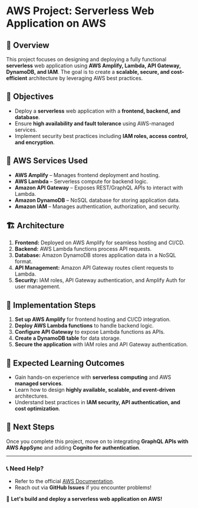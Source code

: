 # **AWS Project: Serverless Web Application on AWS**
## 🚀 Overview
This project focuses on designing and deploying a fully functional **serverless** web application using **AWS Amplify, Lambda, API Gateway, DynamoDB, and IAM**. The goal is to create a **scalable, secure, and cost-efficient** architecture by leveraging AWS best practices.

## 🎯 Objectives
- Deploy a **serverless** web application with a **frontend, backend, and database**.
- Ensure **high availability and fault tolerance** using AWS-managed services.
- Implement security best practices including **IAM roles, access control, and encryption**.

## 🔧 AWS Services Used
- **AWS Amplify** – Manages frontend deployment and hosting.
- **AWS Lambda** – Serverless compute for backend logic.
- **Amazon API Gateway** – Exposes REST/GraphQL APIs to interact with Lambda.
- **Amazon DynamoDB** – NoSQL database for storing application data.
- **Amazon IAM** – Manages authentication, authorization, and security.

## 🏗 Architecture
1. **Frontend:** Deployed on AWS Amplify for seamless hosting and CI/CD.
2. **Backend:** AWS Lambda functions process API requests.
3. **Database:** Amazon DynamoDB stores application data in a NoSQL format.
4. **API Management:** Amazon API Gateway routes client requests to Lambda.
5. **Security:** IAM roles, API Gateway authentication, and Amplify Auth for user management.

## 📌 Implementation Steps
1. **Set up AWS Amplify** for frontend hosting and CI/CD integration.
2. **Deploy AWS Lambda functions** to handle backend logic.
3. **Configure API Gateway** to expose Lambda functions as APIs.
4. **Create a DynamoDB table** for data storage.
5. **Secure the application** with IAM roles and API Gateway authentication.

## 🎯 Expected Learning Outcomes
- Gain hands-on experience with **serverless computing** and AWS **managed services**.
- Learn how to design **highly available, scalable, and event-driven** architectures.
- Understand best practices in **IAM security, API authentication, and cost optimization**.

## 📢 Next Steps
Once you complete this project, move on to integrating **GraphQL APIs with AWS AppSync** and adding **Cognito for authentication**.

---

### **📞 Need Help?**
- Refer to the official [AWS Documentation](https://docs.aws.amazon.com/).
- Reach out via **GitHub Issues** if you encounter problems!

🚀 **Let's build and deploy a serverless web application on AWS!**

